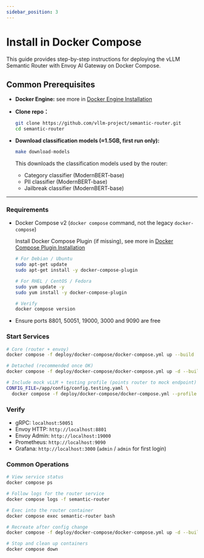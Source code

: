 ```yaml
---
sidebar_position: 3
---
```


# Install in Docker Compose

This guide provides step-by-step instructions for deploying the vLLM Semantic Router with Envoy AI Gateway on Docker Compose.

## Common Prerequisites

- **Docker Engine:** see more in [Docker Engine Installation](https://docs.docker.com/engine/install/)

- **Clone repo：**

  ```bash
  git clone https://github.com/vllm-project/semantic-router.git
  cd semantic-router
  ```

- **Download classification models (≈1.5GB, first run only):**

  ```bash
  make download-models
  ```

  This downloads the classification models used by the router:

  - Category classifier (ModernBERT-base)
  - PII classifier (ModernBERT-base)
  - Jailbreak classifier (ModernBERT-base)

---

### Requirements

- Docker Compose v2 (`docker compose` command, not the legacy `docker-compose`)

  Install Docker Compose Plugin (if missing), see more in [Docker Compose Plugin Installation](https://docs.docker.com/compose/install/linux/#install-using-the-repository)

  ```bash
  # For Debian / Ubuntu
  sudo apt-get update 
  sudo apt-get install -y docker-compose-plugin

  # For RHEL / CentOS / Fedora
  sudo yum update -y 
  sudo yum install -y docker-compose-plugin
  
  # Verify
  docker compose version
  ```

- Ensure ports 8801, 50051, 19000, 3000 and 9090 are free

### Start Services

```bash
# Core (router + envoy)
docker compose -f deploy/docker-compose/docker-compose.yml up --build

# Detached (recommended once OK)
docker compose -f deploy/docker-compose/docker-compose.yml up -d --build

# Include mock vLLM + testing profile (points router to mock endpoint)
CONFIG_FILE=/app/config/config.testing.yaml \
  docker compose -f deploy/docker-compose/docker-compose.yml --profile testing up --build
```

### Verify

- gRPC: `localhost:50051`
- Envoy HTTP: `http://localhost:8801`
- Envoy Admin: `http://localhost:19000`
- Prometheus: `http://localhost:9090`
- Grafana: `http://localhost:3000` (`admin` / `admin` for first login)

### Common Operations

```bash
# View service status
docker compose ps

# Follow logs for the router service
docker compose logs -f semantic-router

# Exec into the router container
docker compose exec semantic-router bash

# Recreate after config change
docker compose -f deploy/docker-compose/docker-compose.yml up -d --build

# Stop and clean up containers
docker compose down
```
